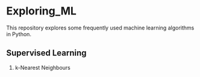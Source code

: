 # Exploring_ML
This repository explores some frequently used machine learning algorithms in Python.

## Supervised Learning
1. k-Nearest Neighbours
